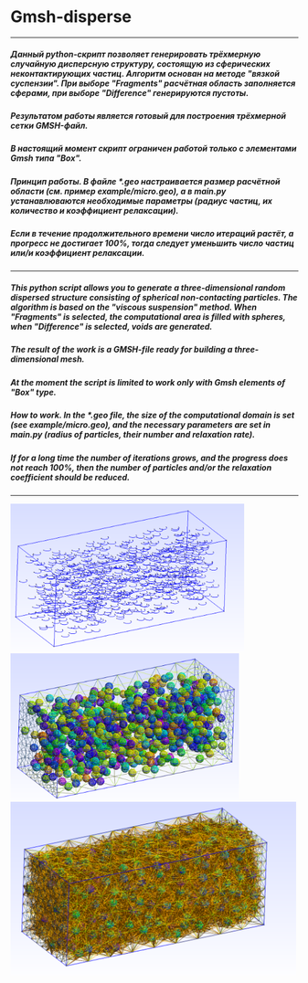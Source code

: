# Gmsh-disperse
---
##### Данный python-скрипт позволяет генерировать трёхмерную случайную дисперсную структуру, состоящую из сферических неконтактирующих частиц. Алгоритм основан на методе "вязкой суспензии". При выборе "Fragments" расчётная область заполняется сферами, при выборе "Difference" генерируются пустоты.
##### Результатом работы является готовый для построения трёхмерной сетки GMSH-файл.
##### В настоящий момент скрипт ограничен работой только с элементами Gmsh типа "Box".
##### Принцип работы. В файле *.geo настраивается размер расчётной области (см. пример example/micro.geo), а в main.py устанавлюваются необходимые параметры (радиус частиц, их количество и коэффициент релаксации).
##### Если в течение продолжительного времени число итераций растёт, а прогресс не достигает 100%, тогда следует уменьшить число частиц или/и коэффициент релаксации.
---
##### This python script allows you to generate a three-dimensional random dispersed structure consisting of spherical non-contacting particles. The algorithm is based on the "viscous suspension" method. When "Fragments" is selected, the computational area is filled with spheres, when "Difference" is selected, voids are generated.
##### The result of the work is a GMSH-file ready for building a three-dimensional mesh.
##### At the moment the script is limited to work only with Gmsh elements of "Box" type.
##### How to work. In the *.geo file, the size of the computational domain is set (see example/micro.geo), and the necessary parameters are set in main.py (radius of particles, their number and relaxation rate).
##### If for a long time the number of iterations grows, and the progress does not reach 100%, then the number of particles and/or the relaxation coefficient should be reduced.
---
<img src="examples/objects.png" width="409"><img src="examples/2d_mesh.png" width="400">
<img src="examples/full_mesh.png" width="500">
